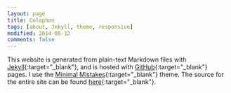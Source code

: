 ```yaml
---
layout: page
title: Colophon
tags: [about, Jekyll, theme, responsive]
modified: 2014-08-12
comments: false
---
```


This website is generated from plain-text Markdown files with [Jekyll]{:target="_blank"}, and is hosted with [GitHub]{:target="_blank"} pages.
I use the [Minimal Mistakes][mmtheme]{:target="_blank"} theme.
The source for the entire site can be found [here][source]{:target="_blank"}.


[Jekyll]: http://jekyllrb.com/
[GitHub]: https://github.com/
[source]: https://github.com/brianpeck/brianpeck.github.io
[mmtheme]: http://mademistakes.com/articles/minimal-mistakes-jekyll-theme/

